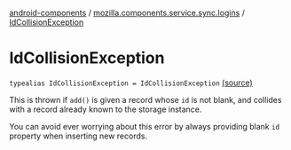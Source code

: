 [android-components](../index.md) / [mozilla.components.service.sync.logins](index.md) / [IdCollisionException](./-id-collision-exception.md)

# IdCollisionException

`typealias IdCollisionException = IdCollisionException` [(source)](https://github.com/mozilla-mobile/android-components/blob/master/components/service/sync-logins/src/main/java/mozilla/components/service/sync/logins/AsyncLoginsStorage.kt#L70)

This is thrown if `add()` is given a record whose `id` is not blank, and
collides with a record already known to the storage instance.

You can avoid ever worrying about this error by always providing blank
`id` property when inserting new records.

